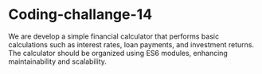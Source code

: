# Coding-challange-14

We are develop a simple financial calculator that performs basic calculations such as interest rates, loan payments, and investment returns. The calculator should be organized using ES6 modules, enhancing maintainability and scalability.
